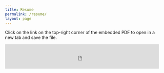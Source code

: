```yaml
---
title: Resume
permalink: /resume/
layout: page
---
```


Click on the link on the top-right corner of the embedded PDF to open in a new tab and save the file.

<div>
  <iframe src="https://docs.google.com/viewer?url=https://www.cemgokmen.com/assets/files/Cem_Resume.pdf&embedded=true" frameborder="0" height="80vh" width="100%"></iframe>
</div>
